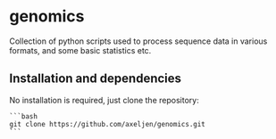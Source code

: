 # genomics
Collection of python scripts used to process sequence data in various formats, and some basic statistics etc.

## Installation and dependencies

No installation is required, just clone the repository:

	```bash
	git clone https://github.com/axeljen/genomics.git
	```